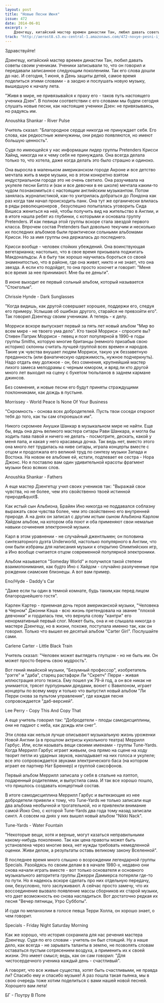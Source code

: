 ```yaml
---
layout: post
title: "Новые Песни Июня"
issue: 472
date: 2014-06-01
excerpt: >
    Дзенгецу, китайский мастер времен династии Тан, любил давать советы своим ученикам. Ученики записывали то, что он говорил и передавали записанное следующим поколениям. Так его слова дошли до нас. И сегодня, 1 июня, в День защиты детей, самое время поделиться этими словами - а заодно и послушать новую музыку, вышедшую к началу лета.
track: "http://aerost8.s3.eu-central-1.amazonaws.com/472-novye-pesni-ijunja.mp3"
---
```


Здравствуйте!

Дзенгецу, китайский мастер времен династии Тан, любил давать советы своим ученикам. Ученики записывали то, что он говорил и передавали записанное следующим поколениям. Так его слова дошли до нас. И сегодня, 1 июня, в День защиты детей, самое время поделиться этими словами - а заодно и послушать новую музыку, вышедшую к началу лета.

"Живя в мире, не привязывайся к праху его - таков путь настоящего ученика Дзен". В полном соответствии с его словами мы будем сегодня слушать новые песни, как настоящие ученики Дзен: не привязываясь, но радуясь им.

Anoushka Shankar - River Pulse

Учитель сказал: "Благородное сердце никогда не принуждает себя. Его слова, как редкостные жемчужины, они редко появляются, но имеют большую ценность".

Судя по имеющейся у нас информации лидер группы Pretenders Крисси Хайнд, никогда ни к чему себя не принуждала. Она всегда делала только то, что хотела, даже когда делать это было страшно и одиноко.

Она выросла в маленьком американском городе Акроне и все детство мечтала жить в мире музыки, но в этом конкретно взятом индустриальном городе это не очень светило. Она разучивала на укулеле песни Битлз и (как и все девочки в ее школе) мечтала каким-то чудом познакомиться с настоящим английским музыкантом. Потом занялась журналистикой, как-то ухитрилась добраться до Лондона как раз когда там начал происходить панк. Она тут же органически влилась в ряды революционеров , безуспешно попыталась уговорить Сида Вишеса жениться на ней, чтобы получить вид на жительство в Англии, и в итоге нашла ребят из глубинки, с которыми и основала группу Pretenders. И как певица этой группы вскоре стала звездой первого класса. Впрочем состав Pretenders был довольно текучим и несколько их последних альбомов были практически сольными альбомами Крисси. Но за имя группы она держалась до последнего.

Крисси вообще - человек стойких убеждений. Она воинствующая вегетарианка; настолько, что в свое время призывала поджигать Макдональдсы. А в быту так хорошо научилась бороться со своей знаменитостью, что в районе, где она живет, никто и не знает, что она звезда. А если кто подойдет, то она просто хохочет и говорит: "Меня все время за нее принимают. Мне бы ее деньги".

В июне выходит ее первый сольный альбом, который называется "Стокгольм".

Chrissie Hynde - Dark Sunglasses

"Когда видишь, как другой совершает хорошее, поддержи его, следуя его примеру. Услышав об ошибках другого, старайся не превзойти его". Так говорил Дзенгецу своим ученикам. А теперь - к делу.

Морриси вскоре выпускает первый за пять лет новый альбом "Мир во всем мире - не твоего ума дело". Кто такой Морриси - спросите вы? Стивен Патрик Морриси - певец и поэт популярной в 1990-е годы группы Smiths, которую многие британцы (немного призабыв свою историю) склонны считать лучшей группой всех времен и народов. Такие уж чувства внушает людям Морриси, такую уж беззаветную преданность (или фанатическую одержимость, нужное подчеркнуть). Надо отдать ему должное - он, без сомнения, крупнейший мастер лихого замеса мелодрамы с черным юмором, и вряд ли кто другой много лет выходил на сцену с букетом тюльпанов в заднем кармане джинсов.

Без сомнения, и новые песни его будут приняты страждущими поклонниками, как дождь в пустыне.

Morrissey - World Peace Is None Of Your Business

"Скромность - основа всех добродетелей. Пусть твои соседи откроют тебя до того, как ты сам откроешься им".

Никого скромнее Анушки Шанкар в музыкальном мире не найти. Еще бы, ведь она дочь великого мастера ситары Рави Шанкара, и могла бы ходить пава павой и ничего не делать - посмотрите, дескать, какой у меня папа, и какая у него красавица дочка. Так ведь нет, вместо этого она много лет трудилась на ниве ситары, играла концерты вместе с отцом и продолжала его великий труд по синтезу музыки Запада и Востока. На новом ее альбоме ей, кстати, подпевает ее сестра - Нора Джонс. Но я поставлю вам один удивительной красоты фрагмент музыки безо всяких слов.

Anoushka Shankar - Fathers

А еще мастер Дзенгетцу учил своих учеников так: "Выражай свои чувства, но не более, чем это свойственно твоей истинной природе&quot$.

Как истый сын Альбиона, Брайян Ино никогда не поддавался соблазну выражать свои чувства более, чем это свойственно его внутренней природе. А на днях он записал с другим истым сыном Альбиона Карлом Хайдом альбом, на котором оба поют и оба применяют свои немалые навыки сочинения электронной музыки.

Карл в этом уравнении - не случайный джентльмен; он половина синтезаторного дуэта Underworld, настолько популярного в Англии, что они были избраны для написания музыки к открытию Олимпийских игр, а Ино вообще считается отцом современной популярной электроники.

Альбом называется "Someday World" и получился такой степени взаимопонимания, как будто Ино с Хайдом - случайно разлученные при рождении сиамские близнецы. А вот вам пример.

Eno/Hyde - Daddy's Car

"Даже если ты один в темной комнате, будь таким,как перед лицом благороднейшего гостя".

Карлен Картер - приемная дочь героя американской музыки, "Человека в Черном" Джонни Кэша - всю жизнь претендовала на звание "плохой девчонки" и гордилась тем, что вернула слову "кантри" его ненормативный первый слог. Может быть, она и не слышала никогда о мастере Дзенгецу, но в жизни, похоже, поступала именно так, как он говорил. Только что вышел ее десятый альбом "Carter Girl". Послушайте сами.

Carlene Carter - Little Black Train

Учитель сказал: "Человек может выглядеть глупцом - но не быть им. Он может просто беречь свою мудрость".

Вот гений ямайской музыки, "Безумный профессор", изобретатель "рэгге" и "даба", старец растафари Ли "Скретч" Перри - живая иллюстрация этого тезиса. Ему пошел уж 79-й год, а он все никак не унимается, трясет пурпурными дредами, воюет с Вавилоном, играет концерты по всему миру и только что выпустил новый альбом "Ли Перри снова за пультом управления", где каждая песня сопровождается "даб-версией".

Lee Perry - Copy This And Copy That

А еще учитель говорил так: "Добродетели - плоды самодисциплины, они не падают с неба, как дождь или снег".

Эти слова как нельзя лучше описывают музыкальную жизнь уроженки Новой Англии (а в прошлом актрисы кукольного театра) Меррилл Гарбус. Или, если называть вещи своими именами - группы Tune-Yards. Когда Меррилл Гарбус играет живьем, она прямо на сцене на ходу творит петли из ударных звуков, накладывает на них голоса и укулеле; все это сопровождается звуками электрического баса (на котором играет ее партнер Нат Бреннер) и группой саксофонов.

Первый альбом Меррилл записала у себя в спальне на лэптоп, подаренный родителями, и выпустила сама. И так все хорошо пошло, что пришлось создавать концертный состав.

В итоге самодисциплина Меррилл Гарбус и вытекающие из нее добродетели привели к тому, что Tune-Yards не только записали еще два альбома необычной и трогательной, но и привлекли внимание самой Йоко Оно, с которой Tune-Yards два года тому назад записали сингл. А совсем на днях у них вышел новый альбом "Nikki Nack".

Tune-Yards - Water Fountain

"Некоторые вещи, хотя и верные, могут казаться неправильными какому-нибудь поколению. Так как цена правоты может быть установлена через многие века, нет нужды требовать немедленной оценки. Живи делом, а результаты оставь великому закону Вселенной".

В последнее время много слышно о возрождении легендарной группы Specials. Разойдясь по своим делам в в начале 1980-х, недавно они снова начали играть вместе - вот только основателя и основного музыкального авторитета группы Джерри Даммерса потеряли где-то по пути. Но я надеюсь вскоре сделать про них отдельную передачу, они, безусловно, того заслуживают. А сейчас просто замечу, что их воссоединение вызвало появление массы сборников их старой музыки, что дает возможность ею снова насладиться. Вот достаточно редкая их песня "Вечер пятницы, Утро Субботы".

И судя по меланхолии в голосе певца Терри Холла, он хорошо знает, о чем говорит.

Specials - Friday Night Saturday Morning

Как же хорошо, что история сохранила для нас речения мастера Дзенгецу. Судя по его словам - учитель он был стоящий. Ну а наше дело, как всегда - не зарывать таланты в землю, не позволять словам оставаться пустым сотрясением воздуха, а применить их к своей жизни. Это имеет смысл; ведь, как он сам говорил: "Для чистосердечного ученика каждый день - счастливый".

А говорят, что все живые существа, хотят быть счастливыми, не правда ли? Спасибо ему и спасибо музыке! А раз пошла такая пьянка, мы в свою очередь тоже хотим поделиться с вами нашей новой песней. Хорошего вам лета!

БГ - Поутру В Поле
